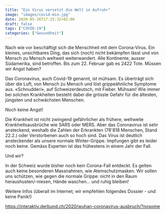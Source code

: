 ```yaml
---
title: "Ein Virus versetzt die Welt in Aufruhr"
image: "images/covid-min.jpg"
date: 2020-05-26T17:25:32+02:00
draft: false
tags: ["COVID-19"]
categories: ["Gesundheit"]
---
```


Nach wie vor beschäftigt sich die Menschheit mit dem Corona-Virus. Ein kleines, unsichtbares Ding, das sich (noch) nicht bekämpfen lässt und von Mensch zu Mensch weltweit weiterwandert. Alle Kontinente, ausser Südamerika, sind betroffen. Bis zum 22. Februar gab es 2422 Tote. Müssen wir Angst haben?

Das Coronavirus, auch Covid-19 genannt, ist mühsam. Es überträgt sich über die Luft, von Mensch zu Mensch und löst grippeähnliche Symptome aus. «Schnudderi», auf Schweizerdeutsch, mit Fieber. Mühsam! Wie immer bei solchen Krankheiten besteht dabei die grösste Gefahr für die ältesten, jüngsten und schwächsten Menschen.

Noch keine Angst!

Die Krankheit ist nicht zwingend gefährlicher als frühere, weltweite Krankheitsausbrüche wie SARS oder MERS. Aber das Coronavirus ist sehr ansteckend, weshalb die Zahlen der Erkrankten (78'818 Menschen, Stand 22.2.) oder Verstorbenen auch so hoch sind. Das Virus ist deutlich ansteckender als unsere normale Winter-Grippe. Impfungen gibt es leider noch keine. Gemäss Experten ist das frühestens in einem Jahr der Fall.

Und wir?

In der Schweiz wurde bisher noch kein Corona-Fall entdeckt. Es gelten auch keine besonderen Massnahmen, wie Atemschutzmasken. Wir sollen uns schützen, wie gegen die normale Grippe: nicht in den Raum heraushusten/-niesen, Hände waschen… und ruhig bleiben!

Weitere Infos (überall im Internet; wir empfehlen folgendes Dossier - und keine Panik!)

https://interaktiv.derbund.ch/2020/wuhan-coronavirus-ausbruch/?nosome
